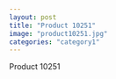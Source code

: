 ```yaml
---
layout: post
title: "Product 10251"
image: "product10251.jpg"
categories: "category1"
---
```

Product 10251
